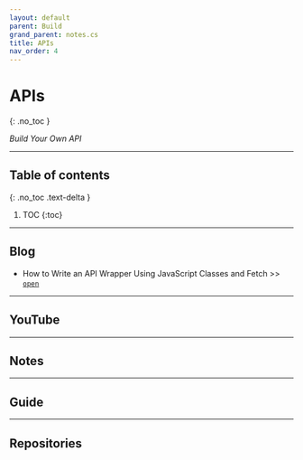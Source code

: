 ```yaml
---
layout: default
parent: Build
grand_parent: notes.cs
title: APIs
nav_order: 4
---
```


# APIs
{: .no_toc }

*Build Your Own API*

---

## Table of contents
{: .no_toc .text-delta }

1. TOC
{:toc}

---

## Blog

- How to Write an API Wrapper Using JavaScript Classes and Fetch >> [`open`](https://cheatcode.co/tutorials/how-to-write-an-api-wrapper-using-javascript-classes-and-fetch)

---

## YouTube

---

## Notes

---

## Guide

---

## Repositories

